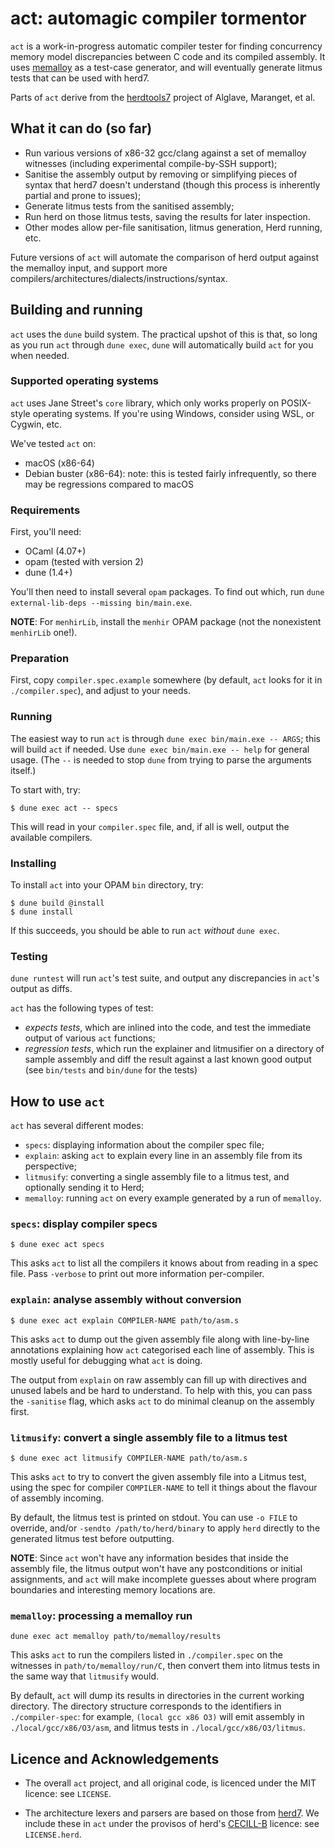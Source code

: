 # act: automagic compiler tormentor

`act` is a work-in-progress automatic compiler tester for finding
concurrency memory model discrepancies between C code and its
compiled assembly.  It uses
[memalloy](https://github.com/JohnWickerson/memalloy) as a test-case
generator, and will eventually generate litmus tests that can be
used with herd7.

Parts of `act` derive from the
[herdtools7](https://github.com/herd/herdtools7) project of Alglave,
Maranget, et al.


## What it can do (so far)

- Run various versions of x86-32 gcc/clang against a set of memalloy
  witnesses (including experimental compile-by-SSH support);
- Sanitise the assembly output by removing or simplifying pieces of
  syntax that herd7 doesn't understand (though this process is
  inherently partial and prone to issues);
- Generate litmus tests from the sanitised assembly;
- Run herd on those litmus tests, saving the results for later
  inspection.
- Other modes allow per-file sanitisation, litmus generation,
  Herd running, etc.

Future versions of `act` will automate the comparison of herd output
against the memalloy input, and support more
compilers/architectures/dialects/instructions/syntax.


## Building and running

`act` uses the `dune` build system.  The practical upshot of this is
that, so long as you run `act` through `dune exec`, `dune` will
automatically build `act` for you when needed.


### Supported operating systems

`act` uses Jane Street's `core` library, which only works properly on
POSIX-style operating systems.  If you're using Windows, consider
using WSL, or Cygwin, etc.

We've tested `act` on:

- macOS (x86-64)
- Debian buster (x86-64): note: this is tested fairly infrequently, so
  there may be regressions compared to macOS


### Requirements

First, you'll need:

- OCaml (4.07+)
- opam (tested with version 2)
- dune (1.4+)

You'll then need to install several `opam` packages.  To find out which,
run `dune external-lib-deps --missing bin/main.exe`.

**NOTE**: For `menhirLib`, install the `menhir` OPAM package (not the
nonexistent `menhirLib` one!).


### Preparation

First, copy `compiler.spec.example` somewhere (by default, `act` looks
for it in `./compiler.spec`), and adjust to your needs.


### Running

The easiest way to run `act` is through `dune exec bin/main.exe --
ARGS`; this will build `act` if needed.  Use `dune exec bin/main.exe
-- help` for general usage.  (The `--` is needed to stop `dune` from
trying to parse the arguments itself.)

To start with, try:

```
$ dune exec act -- specs
```

This will read in your `compiler.spec` file, and, if all is well,
output the available compilers.


### Installing

To install `act` into your OPAM `bin` directory, try:

```
$ dune build @install
$ dune install
```

If this succeeds, you should be able to run `act` _without_
`dune exec`.


### Testing

`dune runtest` will run `act`'s test suite, and output any
discrepancies in `act`'s output as diffs.

`act` has the following types of test:

- _expects tests_, which are inlined into the code, and test the
  immediate output of various `act` functions;
- _regression tests_, which run the explainer and litmusifier on a
  directory of sample assembly and diff the result against a last
  known good output (see `bin/tests` and `bin/dune` for the tests)


## How to use `act`

`act` has several different modes:

- `specs`: displaying information about the compiler spec file;
- `explain`: asking `act` to explain every line in an assembly file
  from its perspective;
- `litmusify`: converting a single assembly file to a litmus test, and
  optionally sending it to Herd;
- `memalloy`: running `act` on every example generated by a run of
  `memalloy`.


### `specs`: display compiler specs

```
$ dune exec act specs
```

This asks `act` to list all the compilers it knows about from reading
in a spec file.  Pass `-verbose` to print out more information
per-compiler.


### `explain`: analyse assembly without conversion

```
$ dune exec act explain COMPILER-NAME path/to/asm.s
```

This asks `act` to dump out the given assembly file along with
line-by-line annotations explaining how `act` categorised each line of
assembly.  This is mostly useful for debugging what `act` is doing.

The output from `explain` on raw assembly can fill up with directives
and unused labels and be hard to understand.  To help with this,
you can pass the `-sanitise` flag, which asks `act` to do minimal
cleanup on the assembly first.


### `litmusify`: convert a single assembly file to a litmus test

```
$ dune exec act litmusify COMPILER-NAME path/to/asm.s
```

This asks `act` to try to convert the given assembly file into a
Litmus test, using the spec for compiler `COMPILER-NAME` to tell it
things about the flavour of assembly incoming.

By default, the litmus test is printed on stdout.  You can use `-o
FILE` to override, and/or `-sendto /path/to/herd/binary` to
apply `herd` directly to the generated litmus test before
outputting.

**NOTE**:
Since `act` won't have any information besides that inside the
assembly file, the litmus output won't have any postconditions or
initial assignments, and `act` will make incomplete guesses about
where program boundaries and interesting memory locations are.


### `memalloy`: processing a memalloy run

`dune exec act memalloy path/to/memalloy/results`

This asks `act` to run the compilers listed in `./compiler.spec` on
the witnesses in `path/to/memalloy/run/C`, then convert them into
litmus tests in the same way that `litmusify` would.

By default, `act` will dump its results in directories in the current
working directory.  The directory structure corresponds to the
identifiers in `./compiler-spec`: for example, `(local gcc x86 O3)`
will emit assembly in `./local/gcc/x86/O3/asm`, and
litmus tests in `./local/gcc/x86/O3/litmus`.


## Licence and Acknowledgements

- The overall `act` project, and all original code, is licenced under
  the MIT licence: see `LICENSE`.

- The architecture lexers and parsers are based on those from
  [herd7](https://github.com/herd/herdtools7).  We include these in
  `act` under the provisos of herd's
  [CECILL-B](http://www.cecill.info/licences/Licence_CeCILL-B_V1-en.html)
  licence: see `LICENSE.herd`.
